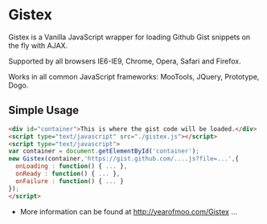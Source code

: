 # Gistex

Gistex is a Vanilla JavaScript wrapper for loading Github Gist snippets on the fly with AJAX.

Supported by all browsers IE6-IE9, Chrome, Opera, Safari and Firefox.

Works in all common JavaScript frameworks: MooTools, JQuery, Prototype, Dogo.

## Simple Usage

```html
<div id="container">This is where the gist code will be loaded.</div>
<script type="text/javascript" src="./gistex.js"></script>
<script type="text/javascript">
var container = document.getElementById('container');
new Gistex(container,'https://gist.github.com/....js?file=...',{
  onLoading : function() { ... },
  onReady : function() { ... },
  onFailure : function() { ... }
});
</script>
```

* More information can be found at http://yearofmoo.com/Gistex ...
